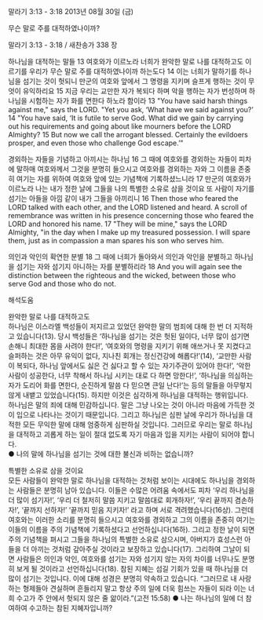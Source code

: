 말라기 3:13 - 3:18 
2013년 08월 30일 (금)

무슨 말로 주를 대적하였나이까?



말라기 3:13 - 3:18 / 새찬송가 338 장


하나님을 대적하는 말들 
13 여호와가 이르노라 너희가 완악한 말로 나를 대적하고도 이르기를 우리가 무슨 말로 주를 대적하였나이까 하는도다 14 이는 너희가 말하기를 하나님을 섬기는 것이 헛되니 만군의 여호와 앞에서 그 명령을 지키며 슬프게 행하는 것이 무엇이 유익하리요 15 지금 우리는 교만한 자가 복되다 하며 악을 행하는 자가 번성하며 하나님을 시험하는 자가 화를 면한다 하노라 함이라
13 "You have said harsh things against me," says the LORD. "Yet you ask, ‘What have we said against you?’ 14 "You have said, ‘It is futile to serve God. What did we gain by carrying out his requirements and going about like mourners before the LORD Almighty? 15 But now we call the arrogant blessed. Certainly the evildoers prosper, and even those who challenge God escape.’"  

경외하는 자들을 기념하고 아끼시는 하나님
16 그 때에 여호와를 경외하는 자들이 피차에 말하매 여호와께서 그것을 분명히 들으시고 여호와를 경외하는 자와 그 이름을 존중히 여기는 자를 위하여 여호와 앞에 있는 기념책에 기록하셨느니라 17 만군의 여호와가 이르노라 나는 내가 정한 날에 그들을 나의 특별한 소유로 삼을 것이요 또 사람이 자기를 섬기는 아들을 아낌 같이 내가 그들을 아끼리니
16 Then those who feared the LORD talked with each other, and the LORD listened and heard. A scroll of remembrance was written in his presence concerning those who feared the LORD and honored his name. 17 "They will be mine," says the LORD Almighty, "in the day when I make up my treasured possession. I will spare them, just as in compassion a man spares his son who serves him.   

의인과 악인의 확연한 분별
18 그 때에 너희가 돌아와서 의인과 악인을 분별하고 하나님을 섬기는 자와 섬기지 아니하는 자를 분별하리라
18 And you will again see the distinction between the righteous and the wicked, between those who serve God and those who do not.

해석도움





완악한 말로 나를 대적하고도  
하나님은 이스라엘 백성들이 저지르고 있었던 완악한 말의 범죄에 대해 한 번 더 지적하고 있습니다(13). 당시 백성들은 ‘하나님을 섬기는 것은 헛된 일이다, 너무 많이 섬기면 손해니 최대한 몸을 사려야 한다!’, ‘여호와의 명령을 지키기 위해 애쓰거나 못 지켰다고 슬퍼하는 것은 아무 유익이 없다, 지나친 회개는 정신건강에 해롭다!’(14), ‘교만한 사람이 복되다, 하나님 앞에서도 싫은 건 싫다고 할 수 있는 자기주관이 있어야 한다!’, ‘악한 사람이 성공한다, 너무 착해서 하나님 시키는 대로 다 하면 망한다!’, ‘하나님을 의심하는 자가 도리어 화를 면한다, 순진하게 말씀 다 믿으면 큰일 난다!’는 등의 말들을 아무렇지 않게 내뱉고 있었습니다(15). 하지만 이것은 심각하게 하나님을 대적하는 행위입니다. 하나님은 말의 죄에 대해 민감하십니다. 말은 그냥 나오는 것이 아니라 마음에 가득한 것이 입으로 나타나는 것이기 때문입니다. 그리고 하나님은 심판 날에 우리가 하나님을 대적한 모든 무익한 말에 대해 엄중하게 심판하실 것입니다. 그러므로 우리는 말로 하나님을 대적하고 괴롭게 하는 일이 절대 없도록 자기 마음과 입을 지키는 사람이 되어야 합니다.  
● 나의 말에 하나님을 섬기는 것에 대한 불신과 비하는 없습니까? 

특별한 소유로 삼을 것이요  
모든 사람들이 완악한 말로 하나님을 대적하는 것처럼 보이는 시대에도 하나님을 경외하는 사람들은 분명히 남아 있습니다. 이들은 수많은 어려움 속에서도 피차 ‘우리 하나님을 더 많이 섬기자!’, ‘우리 더 철저히 말씀 지키고 말씀대로 회개하자!’, ‘우리 끝까지 겸손하자!’, ‘끝까지 선하자!’ ‘끝까지 믿음 지키자!’ 라고 하며 서로 격려했습니다(16상). 그런데 여호와는 이러한 소리를 분명히 들으시고 여호와를 경외하고 그의 이름을 존중히 여기는 이들의 이름을 주의 기념책에 기록하셨다고 선언하십니다(16하). 그리고 정한 날이 되면 주의 기념책을 펴시고 그들을 하나님의 특별한 소유로 삼으시며, 아버지가 효성스런 아들을 더 아끼는 것처럼 갚아주실 것이라고 보장하고 있습니다(17). 그리하여 그날이 되면 사람들은 의인과 악인, 여호와를 섬기는 자와 섬기지 않는 자의 차이를 너무나도 분명히 보게 될 것이라고 선언하십니다(18). 참된 지혜는 섬길 기회가 있을 때 하나님을 더 많이 섬기는 것입니다. 이에 대해 성경은 분명히 약속하고 있습니다. “그러므로 내 사랑하는 형제들아 견실하며 흔들리지 말고 항상 주의 일에 더욱 힘쓰는 자들이 되라 이는 너희 수고가 주 안에서 헛되지 않은 줄 앎이라.”(고전 15:58) 
● 나는 하나님의 일에 더 참여하여 수고하는 참된 지혜자입니까?